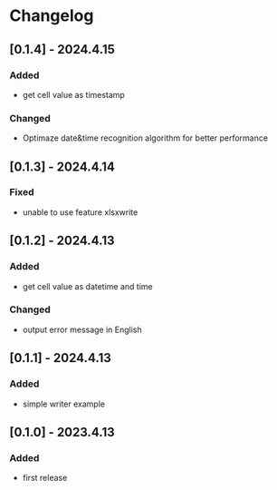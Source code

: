 # Changelog


## [0.1.4] - 2024.4.15

### Added
* get cell value as timestamp

### Changed
* Optimaze date&time recognition algorithm for better performance


## [0.1.3] - 2024.4.14

### Fixed
* unable to use feature xlsxwrite


## [0.1.2] - 2024.4.13

### Added
* get cell value as datetime and time

### Changed
* output error message in English


## [0.1.1] - 2024.4.13

### Added
* simple writer example

## [0.1.0] - 2023.4.13

### Added
* first release